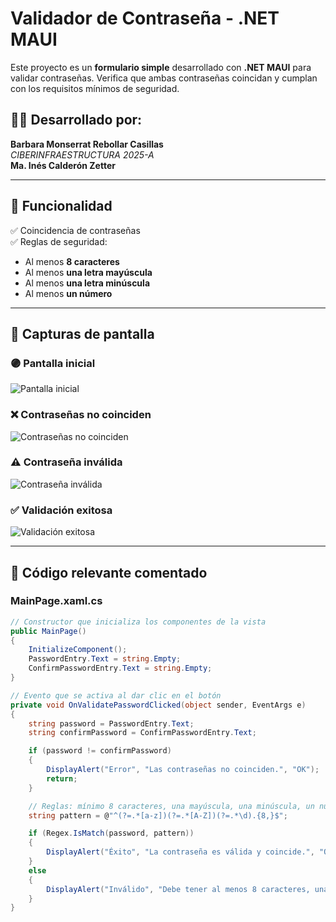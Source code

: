 # Validador de Contraseña - .NET MAUI

Este proyecto es un **formulario simple** desarrollado con **.NET MAUI** para validar contraseñas. Verifica que ambas contraseñas coincidan y cumplan con los requisitos mínimos de seguridad.

## 👩‍💻 Desarrollado por:
**Barbara Monserrat Rebollar Casillas**  
_CIBERINFRAESTRUCTURA 2025-A_  
**Ma. Inés Calderón Zetter**

---

## 🚀 Funcionalidad

✅ Coincidencia de contraseñas  
✅ Reglas de seguridad:
- Al menos **8 caracteres**
- Al menos **una letra mayúscula**
- Al menos **una letra minúscula**
- Al menos **un número**

---

## 🧪 Capturas de pantalla

### 🟣 Pantalla inicial
![Pantalla inicial](img/imagen1.png)

### ❌ Contraseñas no coinciden
![Contraseñas no coinciden](img/imagen2.png)

### ⚠️ Contraseña inválida
![Contraseña inválida](img/imagen3.png)

### ✅ Validación exitosa
![Validación exitosa](img/imagen4.png)

---

## 📄 Código relevante comentado

### MainPage.xaml.cs

```csharp
// Constructor que inicializa los componentes de la vista
public MainPage()
{
    InitializeComponent();
    PasswordEntry.Text = string.Empty;
    ConfirmPasswordEntry.Text = string.Empty;
}

// Evento que se activa al dar clic en el botón
private void OnValidatePasswordClicked(object sender, EventArgs e)
{
    string password = PasswordEntry.Text;
    string confirmPassword = ConfirmPasswordEntry.Text;

    if (password != confirmPassword)
    {
        DisplayAlert("Error", "Las contraseñas no coinciden.", "OK");
        return;
    }

    // Reglas: mínimo 8 caracteres, una mayúscula, una minúscula, un número
    string pattern = @"^(?=.*[a-z])(?=.*[A-Z])(?=.*\d).{8,}$";

    if (Regex.IsMatch(password, pattern))
    {
        DisplayAlert("Éxito", "La contraseña es válida y coincide.", "OK");
    }
    else
    {
        DisplayAlert("Inválido", "Debe tener al menos 8 caracteres, una mayúscula, una minúscula y un número.", "OK");
    }
}
